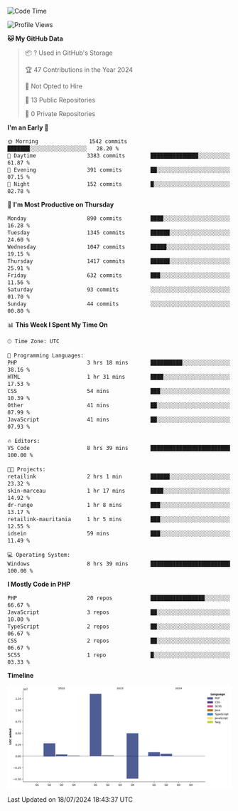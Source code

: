 <!--START_SECTION:waka-->
![Code Time](http://img.shields.io/badge/Code%20Time-1%2C767%20hrs%2054%20mins-blue)

![Profile Views](http://img.shields.io/badge/Profile%20Views-0-blue)

**🐱 My GitHub Data** 

> 📦 ? Used in GitHub's Storage 
 > 
> 🏆 47 Contributions in the Year 2024
 > 
> 🚫 Not Opted to Hire
 > 
> 📜 13 Public Repositories 
 > 
> 🔑 0 Private Repositories 
 > 
**I'm an Early 🐤** 

```text
🌞 Morning                1542 commits        ███████░░░░░░░░░░░░░░░░░░   28.20 % 
🌆 Daytime                3383 commits        ███████████████░░░░░░░░░░   61.87 % 
🌃 Evening                391 commits         ██░░░░░░░░░░░░░░░░░░░░░░░   07.15 % 
🌙 Night                  152 commits         █░░░░░░░░░░░░░░░░░░░░░░░░   02.78 % 
```
📅 **I'm Most Productive on Thursday** 

```text
Monday                   890 commits         ████░░░░░░░░░░░░░░░░░░░░░   16.28 % 
Tuesday                  1345 commits        ██████░░░░░░░░░░░░░░░░░░░   24.60 % 
Wednesday                1047 commits        █████░░░░░░░░░░░░░░░░░░░░   19.15 % 
Thursday                 1417 commits        ██████░░░░░░░░░░░░░░░░░░░   25.91 % 
Friday                   632 commits         ███░░░░░░░░░░░░░░░░░░░░░░   11.56 % 
Saturday                 93 commits          ░░░░░░░░░░░░░░░░░░░░░░░░░   01.70 % 
Sunday                   44 commits          ░░░░░░░░░░░░░░░░░░░░░░░░░   00.80 % 
```


📊 **This Week I Spent My Time On** 

```text
🕑︎ Time Zone: UTC

💬 Programming Languages: 
PHP                      3 hrs 18 mins       ██████████░░░░░░░░░░░░░░░   38.16 % 
HTML                     1 hr 31 mins        ████░░░░░░░░░░░░░░░░░░░░░   17.53 % 
CSS                      54 mins             ███░░░░░░░░░░░░░░░░░░░░░░   10.39 % 
Other                    41 mins             ██░░░░░░░░░░░░░░░░░░░░░░░   07.99 % 
JavaScript               41 mins             ██░░░░░░░░░░░░░░░░░░░░░░░   07.93 % 

🔥 Editors: 
VS Code                  8 hrs 39 mins       █████████████████████████   100.00 % 

🐱‍💻 Projects: 
retailink                2 hrs 1 min         ██████░░░░░░░░░░░░░░░░░░░   23.32 % 
skin-marceau             1 hr 17 mins        ████░░░░░░░░░░░░░░░░░░░░░   14.92 % 
dr-runge                 1 hr 8 mins         ███░░░░░░░░░░░░░░░░░░░░░░   13.17 % 
retailink-mauritania     1 hr 5 mins         ███░░░░░░░░░░░░░░░░░░░░░░   12.55 % 
idsein                   59 mins             ███░░░░░░░░░░░░░░░░░░░░░░   11.49 % 

💻 Operating System: 
Windows                  8 hrs 39 mins       █████████████████████████   100.00 % 
```

**I Mostly Code in PHP** 

```text
PHP                      20 repos            █████████████████░░░░░░░░   66.67 % 
JavaScript               3 repos             ██░░░░░░░░░░░░░░░░░░░░░░░   10.00 % 
TypeScript               2 repos             ██░░░░░░░░░░░░░░░░░░░░░░░   06.67 % 
CSS                      2 repos             ██░░░░░░░░░░░░░░░░░░░░░░░   06.67 % 
SCSS                     1 repo              █░░░░░░░░░░░░░░░░░░░░░░░░   03.33 % 
```



**Timeline**

![Lines of Code chart](https://raw.githubusercontent.com/tahar-elgunaoui/tahar-elgunaoui/main/assets/bar_graph.png)


 Last Updated on 18/07/2024 18:43:37 UTC
<!--END_SECTION:waka-->
